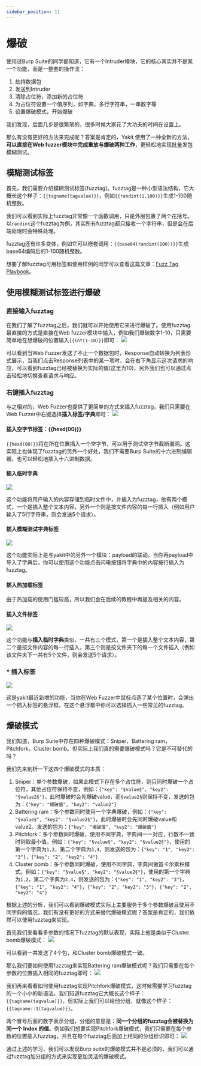 ```yaml
---
sidebar_position: 11
---
```

# 爆破

使用过Burp Suite的同学都知道，它有一个Intruder模块，它的核心其实并不是某一个功能，而是一整套的操作流：
1. 劫持数据包
2. 发送到Intruder
3. 清除占位符，添加新的占位符
4. 为占位符设置一个值序列，如字典，多行字符串，一串数字等
5. 设置爆破模式，开始爆破

我们发现，后面几步是很繁琐的，很多时候大家花了大功夫的时间在设置上。

那么有没有更好的方法来完成呢？答案是肯定的，Yakit 使用了一种全新的方法，**可以直接在Web fuzzer模块中完成重放与爆破两种工作**，更轻松地实现批量发包模糊测试。

## 模糊测试标签
首先，我们需要介绍模糊测试标签(fuzztag)。fuzztag是一种小型语法结构，它大概长这个样子：`{{tagname(tagvalue)}}`，例如`{{randint(1,100)}}`生成1-100随机整数。

我们可以看到实际上fuzztag非常像一个函数调用，只是外层包裹了两个花括号。以`randint`这个fuzztag为例，其实所有fuzztag都只接收一个字符串，但是会在后端处理时会特殊处理。

fuzztag还有许多变体，例如它可以嵌套调用：`{{base64(randint(100))}}`生成base64编码后的1-100随机整数。

想要了解fuzztag可用标签和使用样例的同学可以查看这篇文章：[Fuzz Tag Playbook](/docs/newforyak/fuzztag)。

## 使用模糊测试标签进行爆破

### 直接输入fuzztag
在我们了解了fuzztag之后，我们就可以开始使用它来进行爆破了。使用fuzztag最直接的方式是直接在Web fuzzer模块中输入，例如我们爆破数字1-10，只需要简单地在想爆破的位置输入`{{int(1-10)}}`即可：
![](/img/products/yakit/Fuzz-fuzz/1.png)

可以看到当Web Fuzzer发送了不止一个数据包时，Response自动转换为列表形式展示，当我们点击Response列表中的某一项时，会在右下角显示这次请求的响应，可以看到fuzztag已经被替换为实际的值(这里为10)，另外我们也可以通过点击轻松地切换查看请求与响应。

### 右键插入fuzztag
与之相对的，Web Fuzzer也提供了更简单的方式来插入fuzztag，我们只需要在Web Fuzzer中右键选择**插入标签/字典**即可：
![](/img/products/yakit/Fuzz-fuzz/2.png)

#### 插入空字节标签：{{hexd(00)}}
`{{hexd(00)}}`将在所在位置插入一个空字节，可以用于测试空字节截断漏洞。这实际上也体现了fuzztag的另外一个好处，我们不需要Burp Suite的十六进制编辑器，也可以轻松地插入十六进制数据。

#### 插入临时字典
![](/img/products/yakit/Fuzz-fuzz/3.png)

这个功能将用户输入的内容存储到临时文件中，并插入为fuzztag，他有两个模式，一个是插入整个文本内容，另外一个则是按文件内容的每一行插入（例如用户输入了5行字符串，则会发送5个请求）。

#### 插入模糊测试字典标签
![](/img/products/yakit/Fuzz-fuzz/4.png)

这个功能实际上是与yakit中的另外一个模块：payload的联动。当你再payload中导入了字典后，你可以使用这个功能点击闪电按钮将字典中的内容按行插入为fuzztag。

#### 插入热加载标签
由于热加载的使用门槛较高，所以我们会在后续的教程中再提及相关的内容。

#### 插入文件标签
![](/img/products/yakit/Fuzz-fuzz/5.png)

这个功能与**插入临时字典**类似，一共有三个模式，第一个是插入整个文本内容，第二个是按文件内容的每一行插入，第三个则是按文件夹下的每一个文件插入（例如该文件夹下一共有5个文件，则会发送5个请求）。

### * 插入标签
![](/img/products/yakit/Fuzz-fuzz/6.png)

这是yakit最近新增的功能，当你在Web Fuzzer中鼠标点选了某个位置时，会弹出一个插入标签的悬浮框，在这个悬浮框中你可以选择插入一些常见的fuzztag。

## 爆破模式
我们知道，Burp Suite中存在四种爆破模式：Sniper，Battering ram，Pitchfork，Cluster bomb。但实际上我们真的需要爆破模式吗？它是不可替代的吗？

我们先来剖析一下这四个爆破模式的本质：
1. Sniper：单个参数爆破，如果此模式下存在多个占位符，则只同时爆破一个占位符，其他占位符保持不变，例如：`{"key": "§value§", "key2": "§value2§"}`，此时爆破时会先爆破value，而`§value2§`则保持不变，发送的包为：`{"key": "爆破值", "key2": "value2"}`
2. Battering ram：多个参数同时使用一个字典爆破，例如：`{"key": "§value§", "key2": "§value2§"}`，此时爆破时会先同时爆破value和value2，发送的包为：`{"key": "爆破值", "key2": "爆破值"}`
3. Pitchfork：多个参数同时爆破，使用不同字典，字典间一一对应，行数不一致时则取最小值。例如：`{"key": "§value§", "key2": "§value2§"}`，使用的第一个字典为`1,2`，第二个字典为`3,4`，则发送的包为：`{"key": "1", "key2": "3"}`，`{"key": "2", "key2": "4"}`
4. Cluster bomb：多个参数同时爆破，使用不同字典，字典间做笛卡尔乘积模式。例如：`{"key": "§value§", "key2": "§value2§"}`，使用的第一个字典为`1,2`，第二个字典为`3,4`，则发送的包为：`{"key": "1", "key2": "3"}`，`{"key": "1", "key2": "4"}`，`{"key": "2", "key2": "3"}`，`{"key": "2", "key2": "4"}`

根据上述的分析，我们可以看到爆破模式实际上主要服务于多个参数爆破且使用不同字典的情况，我们有没有更好的方式来替代爆破模式呢？答案是肯定的，我们依然可以使用fuzztag来实现。

首先我们来看看多参数的情况下fuzztag的默认表现，实际上他是类似于Cluster bomb爆破模式：
![](/img/products/yakit/Fuzz-fuzz/7.png)

可以看到一共发送了4个包，和Cluster bomb爆破模式一致。

那么我们要如何使用fuzztag来实现Battering ram爆破模式呢？我们只需要在每个参数的位置插入相同的fuzztag即可：
![](/img/products/yakit/Fuzz-fuzz/8.png)

我们再来看看如何使用fuzztag实现Pitchfork爆破模式，这时候需要学习fuzztag的一个小小的新语法。我们知道fuzztag它大概长这个样子：`{{tagname(tagvalue)}}`，但实际上我们可以给他分组，就像这个样子：`{{tagname::1(tagvalue)}}`。

两个冒号后面的数字表示分组，分组的意思是：**同一个分组的fuzztag会被替换为同一个 Index 的值**。例如我们想要实现Pitchfork爆破模式，我们只需要在每个参数的位置插入fuzztag，并且在每个fuzztag后面加上相同的分组标识即可：
![](/img/products/yakit/Fuzz-fuzz/9.png)

通过上述的学习，我们可以发现Burp suite的爆破模式并不是必须的，我们可以通过fuzztag加分组的方式来实现更加灵活的爆破模式。